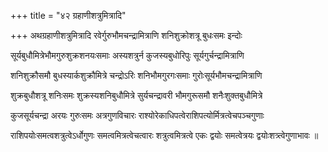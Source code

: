 +++
title = "४२ ग्रहाणीशत्रुमित्रादि"

+++
अथग्रहाणीशत्रुमित्रादि रवेर्गुरुभौमचन्द्रामित्राणि शनिशुक्रोशत्रू बुधःसमः इन्दोः

सूर्यबुधौमित्रेभौमगुरुशुक्रशनयःसमाः अस्यशत्रुर्न कुजस्यबुधोरिपुः सूर्यगुर्चन्द्रामित्राणि

शनिशुक्रौसमौ बुधस्यार्कशुक्रौमित्रे चन्द्रोऽरिः शनिभौमगुरगःसमाः गुरोःसूर्यभौमचन्द्रामित्राणि

शुक्रबुधौशत्रू शनिःसमः शुक्रस्यशनिबुधौमित्रे सुर्यचन्द्रावरी भौमगुरूसमौ शनैःशुक्तबुधौमित्रे

कुजसूर्यचन्द्रा अरयः गुरुःसमः अत्रगुणविचारः राश्योरेकाधिपत्वेराशिपत्योर्मित्रत्वेचपञ्चगुणाः

राशिपयोःसमत्वशत्रुत्वेऽर्धोगुणः समत्वमित्रत्वेचत्वारः शत्रुत्वमित्रत्वे एकः द्वयोः समत्वेत्रयः द्वयोःशत्र्त्वेगुणाभावः ॥
